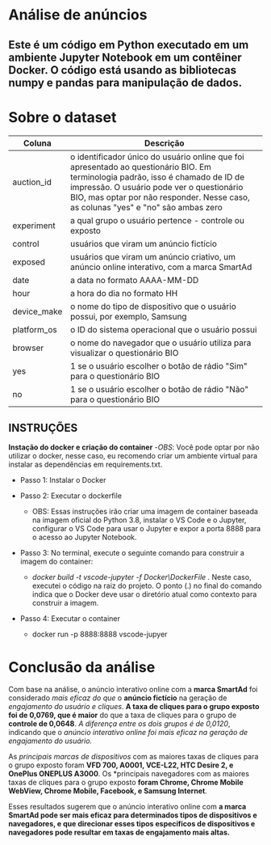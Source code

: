 # Análise de anúncios

## Este é um código em Python executado em um ambiente Jupyter Notebook em um contêiner Docker. O código está usando as bibliotecas numpy e pandas para manipulação de dados.

# Sobre o dataset 
| Coluna | Descrição|
| ---| --- |
| auction_id | o identificador único do usuário online que foi apresentado ao questionário BIO. Em terminologia padrão, isso é chamado de ID de impressão. O usuário pode ver o questionário BIO, mas optar por não responder. Nesse caso, as colunas "yes" e "no" são ambas zero 
| experiment | a qual grupo o usuário pertence - controle ou exposto|
| control | usuários que viram um anúncio fictício|
| exposed | usuários que viram um anúncio criativo, um anúncio online interativo, com a marca SmartAd|
| date | a data no formato AAAA-MM-DD|
| hour | a hora do dia no formato HH|
| device_make | o nome do tipo de dispositivo que o usuário possui, por exemplo, Samsung|
| platform_os | o ID do sistema operacional que o usuário possui|
| browser | o nome do navegador que o usuário utiliza para visualizar o questionário BIO|
| yes | 1 se o usuário escolher o botão de rádio "Sim" para o questionário BIO|
| no | 1 se o usuário escolher o botão de rádio "Não" para o questionário BIO|

## INSTRUÇÕES 

**Instação do docker e criação do container**
-*OBS*: Você pode optar por não utilizar o docker, nesse caso, eu recomendo criar um ambiente virtual para instalar as dependências em requirements.txt.

- Passo 1: Instalar o Docker

- Passo 2: Executar o dockerfile 
    - OBS: Essas instruções irão criar uma imagem de container baseada na imagem oficial do Python 3.8, instalar o VS Code e o Jupyter, configurar o VS Code para usar o Jupyter e expor a porta 8888 para o acesso ao Jupyter Notebook.

- Passo 3: No terminal, execute o seguinte comando para construir a imagem do container:
    - *docker build -t vscode-jupyter -f Docker\DockerFile .*
    Neste caso, executei o código na raiz do projeto.
    O ponto (.) no final do comando indica que o Docker deve usar o diretório atual como contexto para construir a imagem.

- Passo 4: Executar o container 
    - docker run -p 8888:8888 vscode-jupyer

# Conclusão da análise

Com base na análise, o anúncio interativo online com a **marca SmartAd** foi considerado *mais eficaz do que* o **anúncio fictício** na geração de *engajamento do usuário e cliques*. **A taxa de cliques para o grupo exposto foi de 0,0769, que é maior** do que a taxa de cliques para o grupo de **controle de 0,0648**. *A diferença entre os dois grupos é de 0,0120*, indicando que o *anúncio interativo online foi mais eficaz na geração de engajamento do usuário.*

As *principais marcas de dispositivos* com as maiores taxas de cliques para o grupo exposto foram **VFD 700, A0001, VCE-L22, HTC Desire 2, e OnePlus ONEPLUS A3000**. Os *principais navegadores com as maiores taxas de cliques para o grupo exposto **foram Chrome, Chrome Mobile WebView, Chrome Mobile, Facebook, e Samsung Internet**. 

Esses resultados sugerem que o anúncio interativo online com **a marca SmartAd pode ser mais eficaz para determinados tipos de dispositivos e navegadores, e que direcionar esses tipos específicos de dispositivos e navegadores pode resultar em taxas de engajamento mais altas.**

